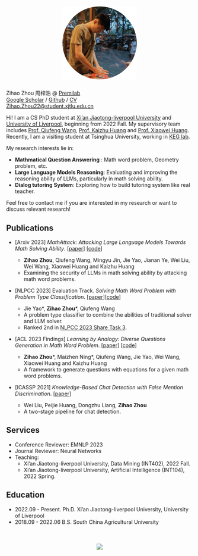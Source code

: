 <h1 align='center'>
  <br>
  <img src='images/me.png'  width='200'>
  <br>
</h1>


Zihao Zhou 周梓浩 @ [Premilab](http://www.premilab.com/MainPage.ashx)  
[Google Scholar](https://scholar.google.com/citations?hl=zh-CN&user=4P9trp4AAAAJ) / [Github](https://github.com/zhouzihao501) / [CV](cv.pdf)  
Zihao.Zhou22@student.xjtlu.edu.cn

Hi! I am a CS PhD student at [Xi’an Jiaotong-liverpool University](https://www.xjtlu.edu.cn/en) and [University of Liverpool](https://www.liverpool.ac.uk/), beginning from 2022 Fall. 
My supervisory team includes [Prof. Qiufeng Wang](http://www.premilab.com/QiufengWANG.ashx), [Prof. Kaizhu Huang](http://www.premilab.com/KaizhuHUANG.ashx) and [Prof. Xiaowei Huang](https://cgi.csc.liv.ac.uk/~xiaowei/).
Recently, I am a visiting student at Tsinghua University, working in [KEG lab](https://github.com/THUDM).

My research interests lie in:
*  __Mathmatical Question Answering__ : Math word problem, Geometry problem, etc. 
*  __Large Language Models Reasoning__: Evaluating and improving the reasoning ability of LLMs, particularly in math solving ability.
*  __Dialog tutoring System__: Exploring how to build tutoring system like real teacher.

Feel free to contact me if you are interested in my research or want to discuss relevant research!



## Publications
* [Arxiv 2023] _MathAttack: Attacking Large Language Models Towards Math Solving Ability_. [[paper](https://arxiv.org/abs/2309.01686)] [[code](https://github.com/zhouzihao501/MathAttack)]
  * __Zihao Zhou__, Qiufeng Wang, Mingyu Jin, Jie Yao, Jianan Ye, Wei Liu, Wei Wang, Xiaowei Huang and Kaizhu Huang 
  * Examining the security of LLMs in math solving ability by attacking math word problems.

* [NLPCC 2023] Evaluation Track. _Solving Math Word Problem with Problem Type Classification_. [[paper](https://arxiv.org/abs/2308.13844)][[code](https://github.com/zhouzihao501/NLPCC2023-Shared-Task3-ChineseMWP)]
  * Jie Yao\*, __Zihao Zhou__\*, Qiufeng Wang
  * A problem type classifier to combine the abilities of traditional solver and LLM solver.
  * Ranked 2nd in [NLPCC 2023 Share Task 3](https://github.com/2003pro/CNMWP).

* [ACL 2023 Findings] _Learning by Analogy: Diverse Questions Generation in Math Word Problem_. [[paper](https://aclanthology.org/2023.findings-acl.705/)] [[code](https://github.com/zhouzihao501/DiverseMWP)]
  * __Zihao Zhou__\*, Maizhen Ning\*, Qiufeng Wang, Jie Yao, Wei Wang, Xiaowei Huang and Kaizhu Huang 
  * A framework to generate questions with equations for a given math word problems.

* [ICASSP 2021] _Knowledge-Based Chat Detection with False Mention Discrimination_. [[paper](https://ieeexplore.ieee.org/document/9414073)]
  * Wei Liu, Peijie Huang, Dongzhu Liang, __Zihao Zhou__ 
  * A two-stage pipeline for chat detection.



## Services
* Conference Reviewer: EMNLP 2023
* Journal Reviewer: Neural Networks
* Teaching:
  * Xi’an Jiaotong-liverpool University, Data Mining (INT402), 2022 Fall.
  * Xi’an Jiaotong-liverpool University, Artificial Intelligence (INT104), 2022 Spring.



## Education
* 2022.09 - Present. Ph.D.  Xi’an Jiaotong-liverpool University, University of Liverpool
* 2018.09 - 2022.06 B.S.  South China Agricultural University



<h1 align='center'>
<a href="https://mapmyvisitors.com/web/1bvgf"  title="Visit tracker"><img src="https://mapmyvisitors.com/map.png?d=bgLbv9WnxUXUbiTbQOboCRTwbO3k2d9dvt--ZP8c6LM&cl=ffffff" /></a>
</h1>


